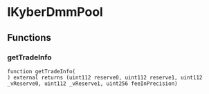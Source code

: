 # IKyberDmmPool





## Functions
### getTradeInfo
```solidity
function getTradeInfo(
) external returns (uint112 reserve0, uint112 reserve1, uint112 _vReserve0, uint112 _vReserve1, uint256 feeInPrecision)
```




